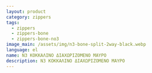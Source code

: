 ```yaml
---
layout: product
category: zippers
tags:
  - zippers
  - zippers-bone
  - zippers-bone-no3
image_main: /assets/img/n3-bone-split-2way-black.webp
language: el
name: N3 ΚΟΚΚΑΛΙΝΟ ΔΙΑΧΩΡΙΖΟΜΕΝΟ ΜΑΥΡΟ
description: N3 ΚΟΚΚΑΛΙΝΟ ΔΙΑΧΩΡΙΖΟΜΕΝΟ ΜΑΥΡΟ
---
```

